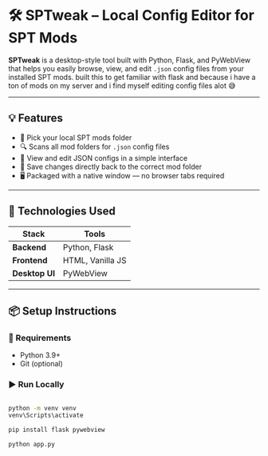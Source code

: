 # 🛠️ SPTweak – Local Config Editor for SPT Mods

**SPTweak** is a desktop-style tool built with Python, Flask, and PyWebView that helps you easily browse, view, and edit `.json` config files from your installed SPT mods. built this to get familiar with flask and because i have a ton of mods on my server and i find myself 
editing config files alot 😅

---

## 💡 Features

- 📁 Pick your local SPT mods folder
- 🔍 Scans all mod folders for `.json` config files
- 📝 View and edit JSON configs in a simple interface
- 💾 Save changes directly back to the correct mod folder
- 🖥️ Packaged with a native window — no browser tabs required

---

## 🧰 Technologies Used

| Stack        | Tools               |
|--------------|---------------------|
| **Backend**  | Python, Flask       |
| **Frontend** | HTML, Vanilla JS    |
| **Desktop UI** | PyWebView        |

---

## 📦 Setup Instructions

### 🔧 Requirements

- Python 3.9+
- Git (optional)

### ▶️ Run Locally

```bash

python -m venv venv
venv\Scripts\activate  

pip install flask pywebview

python app.py
